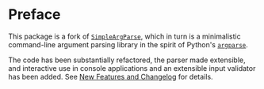 # Preface

This package is a fork of [`SimpleArgParse`](https://github.com/admercs/SimpleArgParse.jl), which in turn is a minimalistic command-line argument parsing library in the spirit of Python's [`argparse`](https://docs.python.org/3/library/argparse.html). 

The code has been substantially refactored, the parser made extensible, and interactive use in console applications and an extensible input validator has been added. See [New Features and Changelog](@ref) for details.